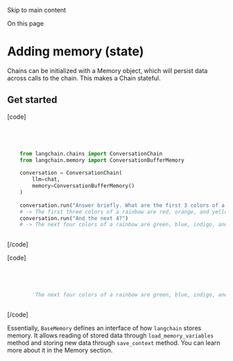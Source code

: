 

Skip to main content

On this page

# Adding memory (state)

Chains can be initialized with a Memory object, which will persist data across calls to the chain. This makes a Chain stateful.

## Get started​

[code]
```python




    from langchain.chains import ConversationChain  
    from langchain.memory import ConversationBufferMemory  
      
    conversation = ConversationChain(  
        llm=chat,  
        memory=ConversationBufferMemory()  
    )  
      
    conversation.run("Answer briefly. What are the first 3 colors of a rainbow?")  
    # -> The first three colors of a rainbow are red, orange, and yellow.  
    conversation.run("And the next 4?")  
    # -> The next four colors of a rainbow are green, blue, indigo, and violet.  
    


```
[/code]


[code]
```python




        'The next four colors of a rainbow are green, blue, indigo, and violet.'  
    


```
[/code]


Essentially, `BaseMemory` defines an interface of how `langchain` stores memory. It allows reading of stored data through `load_memory_variables` method and storing new data through `save_context`
method. You can learn more about it in the Memory section.

